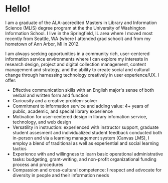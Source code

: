 <h1>Hello!</h1>

<p class="lead">I am a graduate of the ALA-accredited Masters in Library and Information Science (MLIS) degree program at the the University of Washington Information School. I live in the Springfield, IL area where I moved most recently from Seattle, WA (where I attended grad school) and from my hometown of Ann Arbor, MI in 2012.</p>

<p>I am always seeking opportunities in a community rich, user-centered information service environments where I can explore my interests in research design, project and digital collection management, content management and strategy, and the ability to create social and cultural change through harnessing technology creatively in user experience/UX. I offer:</p>

<ul>
<li>Effective communication skills with an English major's sense of both verbal and written form and function</li>
<li>Curiousity and a creative problem-solver</li>
<li>Commitment to information service and adding value: 4+ years of public, academic, and special library experience</li>
<li>Motivation for user-centered design in library infomation service, technology, and web design</li>
<li>Versatility in instruction: experienced with instructor support, graduate student assesment and individualized student feedback conducted both in-person and via a learning management system (Canvas LMS), I employ a blend of traditional as well as experiential and social learning tactics </li>
<li>Experience with and willingness to learn basic operational administrative tasks: budgeting, grant-writing, and non-profit organizational funding process and procedures</li>
<li>Compassion and cross-cultural competence: I respect and advocate for diversity in people and their information needs</li>
</ul>
